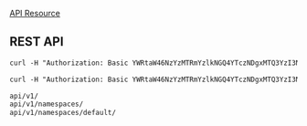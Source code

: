 [API Resource](https://kubernetes.io/docs/reference/generated/kubernetes-api/v1.18/)

## REST API
```txt
curl -H "Authorization: Basic YWRtaW46NzYzMTRmYzlkNGQ4YTczNDgxMTQ3YzI3NWRmODYxODc=" -k https://10.68.15.202:40499

curl -H "Authorization: Basic YWRtaW46NzYzMTRmYzlkNGQ4YTczNDgxMTQ3YzI3NWRmODYxODc=" -k https://10.68.15.202:40499/api/v1/namespaces/
```



```txt
api/v1/
api/v1/namespaces/
api/v1/namespaces/default/
```
